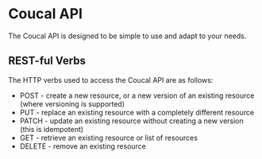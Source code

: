 # Coucal API

The Coucal API is designed to be simple to use and adapt to your needs.

## REST-ful Verbs

The HTTP verbs used to access the Coucal API are as follows:

* POST - create a new resource, or a new version of an existing resource (where versioning is supported)
* PUT - replace an existing resource with a completely different resource
* PATCH - update an existing resource without creating a new version (this is idempotent)
* GET - retrieve an existing resource or list of resources
* DELETE - remove an existing resource
